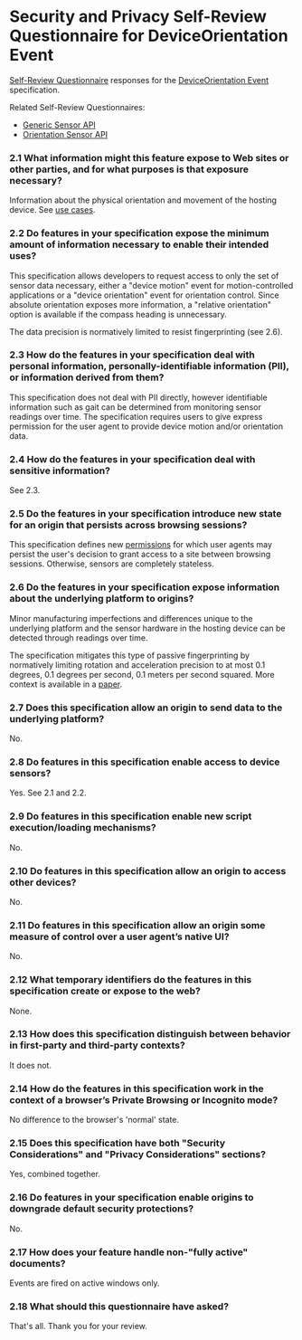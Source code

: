 # Security and Privacy Self-Review Questionnaire for DeviceOrientation Event

[Self-Review Questionnaire](https://www.w3.org/TR/security-privacy-questionnaire/)
responses for the [DeviceOrientation Event](https://www.w3.org/TR/orientation-event/) specification.

Related Self-Review Questionnaires:
- [Generic Sensor API](https://github.com/w3c/sensors/blob/main/security-questionnaire.md)
- [Orientation Sensor API](https://github.com/w3c/orientation-sensor/blob/main/security-questionnaire.md)

### 2.1 What information might this feature expose to Web sites or other parties, and for what purposes is that exposure necessary?

Information about the physical orientation and movement of the hosting device. See [use cases](https://www.w3.org/TR/orientation-event/#use-cases).

### 2.2 Do features in your specification expose the minimum amount of information necessary to enable their intended uses?

This specification allows developers to request access to only the set of sensor data necessary, either a "device motion" event for motion-controlled applications or a "device orientation" event for orientation control. Since absolute orientation exposes more information, a "relative orientation" option is available if the compass heading is unnecessary.

The data precision is normatively limited to resist fingerprinting (see 2.6).

### 2.3 How do the features in your specification deal with personal information, personally-identifiable information (PII), or information derived from them?

This specification does not deal with PII directly, however identifiable information such as gait can be determined from monitoring sensor readings over time. The specification requires users to give express permission for the user agent to provide device motion and/or orientation data.

### 2.4 How do the features in your specification deal with sensitive information?

See 2.3.

### 2.5 Do the features in your specification introduce new state for an origin that persists across browsing sessions?

This specification defines new [permissions](https://www.w3.org/TR/orientation-event/#permissions-api-integration) for which user agents may persist the user's decision to grant access to a site between browsing sessions. Otherwise, sensors are completely stateless. 

### 2.6 Do the features in your specification expose information about the underlying platform to origins?

Minor manufacturing imperfections and differences unique to the underlying platform and the sensor hardware in the hosting device can be detected through readings over time.

The specification mitigates this type of passive fingerprinting by normatively limiting rotation and acceleration precision to at most 0.1 degrees, 0.1 degrees per second, 0.1 meters per second squared. More context is available in a [paper](https://github.com/JensenPaul/sensor-fingerprint-mitigation).

### 2.7 Does this specification allow an origin to send data to the underlying platform?

No.

### 2.8 Do features in this specification enable access to device sensors?

Yes. See 2.1 and 2.2.

### 2.9 Do features in this specification enable new script execution/loading mechanisms?

No.

### 2.10 Do features in this specification allow an origin to access other devices?

No.

### 2.11 Do features in this specification allow an origin some measure of control over a user agent’s native UI?

No.

### 2.12 What temporary identifiers do the features in this specification create or expose to the web?

None.

### 2.13 How does this specification distinguish between behavior in first-party and third-party contexts?

It does not.

### 2.14 How do the features in this specification work in the context of a browser’s Private Browsing or Incognito mode?

No difference to the browser's 'normal' state.

### 2.15 Does this specification have both "Security Considerations" and "Privacy Considerations" sections?

Yes, combined together.

### 2.16 Do features in your specification enable origins to downgrade default security protections?

No.

### 2.17 How does your feature handle non-"fully active" documents?

Events are fired on active windows only.

### 2.18 What should this questionnaire have asked?

That's all. Thank you for your review.